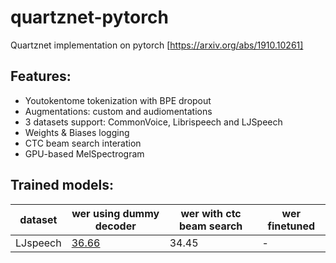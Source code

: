 # quartznet-pytorch
Quartznet implementation on pytorch [https://arxiv.org/abs/1910.10261]

## Features:
 - Youtokentome tokenization with BPE dropout
 - Augmentations: custom and audiomentations
 - 3 datasets support: CommonVoice, Librispeech and LJSpeech
 - Weights & Biases logging
 - CTC beam search interation
 - GPU-based MelSpectrogram

## Trained models:



dataset | wer using dummy decoder | wer with ctc beam search | wer finetuned
--- | --- | --- | ---
LJspeech | [36.66](https://www.dropbox.com/s/9zn1rukf1pgunva/model_36_0.36604105617182675.pth?dl=0) | 34.45 | -
